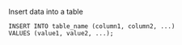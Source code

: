 Insert data into a table

```
INSERT INTO table_name (column1, column2, ...)
VALUES (value1, value2, ...);
```
